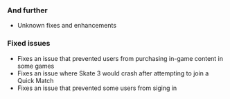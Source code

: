 ### And further
- Unknown fixes and enhancements

### Fixed issues
- Fixes an issue that prevented users from purchasing in-game content in some games
- Fixes an issue where Skate 3 would crash after attempting to join a Quick Match
- Fixes an issue that prevented some users from siging in